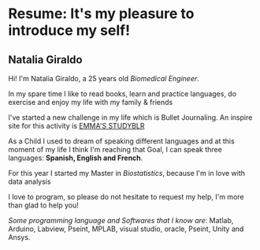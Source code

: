 # Resume: It's my pleasure to introduce my self!

## Natalia Giraldo


Hi! I'm Natalia Giraldo, a 25 years old *Biomedical Engineer*. <p>
In my spare time I like to read books, learn and practice languages, do exercise and enjoy my life with my family & friends <p>
I've started a new challenge in my life which is Bullet Journaling. An inspire site for this activity is [EMMA'S STUDYBLR](https://emmastudies.com/printables)<p>
As a Child I used to dream of speaking different languages and at this moment of my life I think I'm reaching that Goal, I can speak three languages: **Spanish, English and French**. <p>
For this year I started my Master in *Biostatistics*, because I'm in love with data analysis <p>

I love to program, so please do not hesitate to request my help, I'm more than glad to help you!<p>
*Some programming language and Softwares that I know are*: Matlab, Arduino, Labview, Pseint, MPLAB, visual studio, oracle, Pseint, Unity and Ansys.
